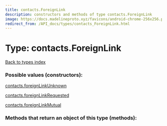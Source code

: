 ```yaml
---
title: contacts.ForeignLink
description: constructors and methods of type contacts.ForeignLink
image: https://docs.madelineproto.xyz/favicons/android-chrome-256x256.png
redirect_from: /API_docs/types/contacts_ForeignLink.html
---
```

# Type: contacts.ForeignLink  
[Back to types index](index.md)



### Possible values (constructors):

[contacts.foreignLinkUnknown](../constructors/contacts.foreignLinkUnknown.md)  

[contacts.foreignLinkRequested](../constructors/contacts.foreignLinkRequested.md)  

[contacts.foreignLinkMutual](../constructors/contacts.foreignLinkMutual.md)  



### Methods that return an object of this type (methods):



